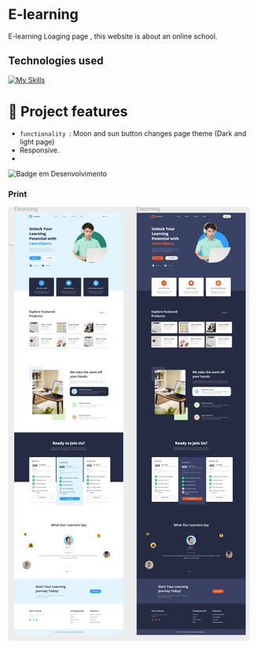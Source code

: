 # E-learning
 E-learning Loaging page , this website is about an online school.

## Technologies used

  [![My Skills](https://skillicons.dev/icons?i=html,css,js,nodejs,figma)](https://skillicons.dev)


  # :hammer: Project features

- `functionality `: Moon and sun button changes page theme (Dark and light page)
- Responsive.
- 
![Badge em Desenvolvimento](http://img.shields.io/static/v1?label=STATUS&message=%20finished&color=GREEN&style=for-the-badge)

### Print
  <img src="https://github.com/DocCaio/E-learning/blob/main/img/modes.png" alt="Minha Figura">




